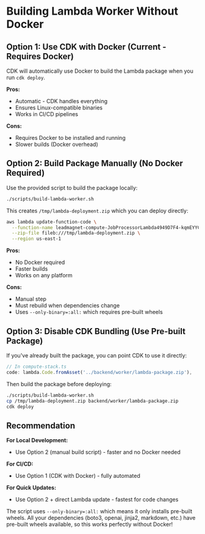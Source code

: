 # Building Lambda Worker Without Docker

## Option 1: Use CDK with Docker (Current - Requires Docker)

CDK will automatically use Docker to build the Lambda package when you run `cdk deploy`.

**Pros:**
- Automatic - CDK handles everything
- Ensures Linux-compatible binaries
- Works in CI/CD pipelines

**Cons:**
- Requires Docker to be installed and running
- Slower builds (Docker overhead)

## Option 2: Build Package Manually (No Docker Required)

Use the provided script to build the package locally:

```bash
./scripts/build-lambda-worker.sh
```

This creates `/tmp/lambda-deployment.zip` which you can deploy directly:

```bash
aws lambda update-function-code \
  --function-name leadmagnet-compute-JobProcessorLambda4949D7F4-kqmEYYCZ4wa9 \
  --zip-file fileb:///tmp/lambda-deployment.zip \
  --region us-east-1
```

**Pros:**
- No Docker required
- Faster builds
- Works on any platform

**Cons:**
- Manual step
- Must rebuild when dependencies change
- Uses `--only-binary=:all:` which requires pre-built wheels

## Option 3: Disable CDK Bundling (Use Pre-built Package)

If you've already built the package, you can point CDK to use it directly:

```typescript
// In compute-stack.ts
code: lambda.Code.fromAsset('../backend/worker/lambda-package.zip'),
```

Then build the package before deploying:

```bash
./scripts/build-lambda-worker.sh
cp /tmp/lambda-deployment.zip backend/worker/lambda-package.zip
cdk deploy
```

## Recommendation

**For Local Development:**
- Use Option 2 (manual build script) - faster and no Docker needed

**For CI/CD:**
- Use Option 1 (CDK with Docker) - fully automated

**For Quick Updates:**
- Use Option 2 + direct Lambda update - fastest for code changes

The script uses `--only-binary=:all:` which means it only installs pre-built wheels. All your dependencies (boto3, openai, jinja2, markdown, etc.) have pre-built wheels available, so this works perfectly without Docker!

